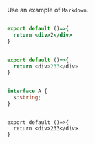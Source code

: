 <!--
 * @Author: SunLxy
 * @Date: 2022-04-24 10:24:32
 * @LastEditTime: 2022-04-24 10:24:33
 * @LastEditors: SunLxy
 * @Description: In User Settings Edit
 * @FilePath: /md-code-preview/examples/src/app/aood/App.md
-->
Use an example of `Markdown`.

```jsx

export default ()=>{
  return <div>2</div>
}

```

```js

export default ()=>{
  return <div>233</div>
}

```

```ts

interface A {
  s:string;
}

```

```tsx

export default ()=>{
  return <div>233</div>
}

```
